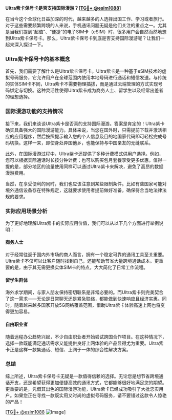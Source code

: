 **Ultra紫卡保号卡是否支持国际漫游？[[TG💪+ @esim1088](https://t.me/s/esim1088)]**

在当今这个全球化日益加深的时代，越来越多的人选择出国工作、学习或者旅行。对于这些需要频繁跨境的人来说，手机通讯问题无疑是他们关注的重点之一。尤其是当我们提到“超值”、“便捷”的电子SIM卡（eSIM）时，很多用户会自然而然地想到Ultra紫卡保号卡。那么，Ultra紫卡保号卡到底是否支持国际漫游呢？让我们一起来深入探讨一下。

### Ultra紫卡保号卡的基本概念

首先，我们需要了解什么是Ultra紫卡保号卡。Ultra紫卡是一种基于eSIM技术的虚拟号码服务，它允许用户在全球范围内使用本地号码进行通话和短信发送。与传统的实体SIM卡不同，Ultra紫卡不需要物理插拔，而是通过云端管理的方式实现号码绑定与切换。这种灵活性使得Ultra紫卡成为商务人士、留学生以及经常出差者的理想选择。

### 国际漫游功能的支持情况

接下来，我们来谈谈Ultra紫卡是否真的支持国际漫游。答案是肯定的！Ultra紫卡确实具备强大的国际漫游能力。具体来说，当您在国外时，只需提前下载并激活相应的应用程序，然后按照提示输入您的个人信息及目的地国家代码即可轻松完成号码切换。这样一来，即使身处异国他乡，也能保持与中国亲友的无缝联系。

此外，在国际漫游过程中，Ultra紫卡还提供了多种计费模式供用户选择。例如，您可以根据实际通话时长按分钟计费；也可以购买包月套餐享受更多优惠。值得一提的是，部分地区的流量使用同样可以通过Ultra紫卡来解决，避免了高昂的数据漫游费用。

当然，在享受便利的同时，我们也应该注意到某些限制条件。比如有些国家可能对境外通信设备存在特殊规定，这就要求使用者提前做好准备，确保符合当地法律法规的要求。

### 实际应用场景分析

为了更好地理解Ultra紫卡的实际应用价值，我们可以从以下几个方面进行举例说明：

#### 商务人士
对于经常往返于国内外市场的商人而言，拥有一个稳定可靠的通讯工具至关重要。Ultra紫卡不仅可以让客户随时找到自己，还能帮助节省大量跨境通话成本。更重要的是，由于其无需更换实体SIM卡的特点，大大简化了日常工作流程。

#### 留学生群体
海外求学期间，与家人朋友保持密切联系是非常必要的。而Ultra紫卡则完美契合了这一需求——无论是日常聊天还是紧急联络，都能做到快速响应且经济实惠。同时，随着越来越多国家开放5G网络覆盖范围，借助Ultra紫卡体验高速上网也将变得更加容易。

#### 自由职业者
随着远程办公趋势兴起，不少自由职业者开始尝试跨国合作项目。在这种情况下，选择一款既能满足通话需求又能提供良好上网体验的产品显得尤为重要。Ultra紫卡正是这样一款集通话、短信、上网于一体的综合性解决方案。

### 总结

综上所述，Ultra紫卡保号卡无疑是一款值得信赖的选择。无论您是想节省跨境通话开支，还是希望获得更加便捷高效的通讯方式，它都能够很好地满足您的期望。更重要的是，凭借其出色的国际漫游功能，Ultra紫卡已经成功吸引了大批忠实用户。如果您正在寻找一款既实用又时尚的虚拟号码服务，请不要错过这款令人惊艳的产品！

[[TG💪+ @esim1088](https://t.me/s/esim1088) ![Image](https://i.postimg.cc/4NQfJmqS/Snipaste-2025-05-13-00-14-12.png)]